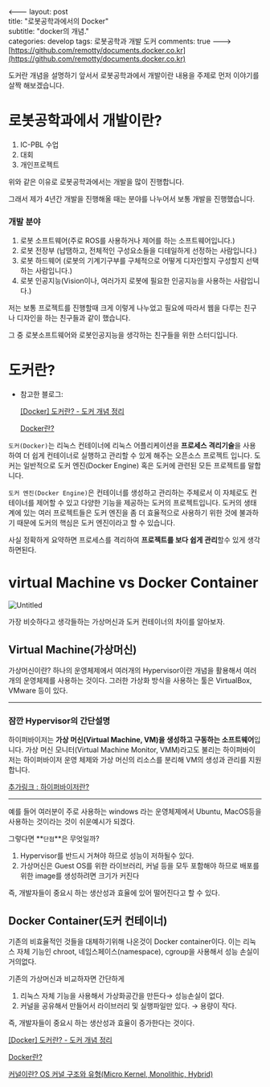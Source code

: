 <---
layout: post  
title: "로봇공학과에서의 Docker"  
subtitle: "docker의 개념."  
categories: develop
tags: 로봇공학과 개발 도커
comments: true
--->
[](https://github.com/remotty/documents.docker.co.kr)[https://github.com/remotty/documents.docker.co.kr](https://github.com/remotty/documents.docker.co.kr)

도커란 개념을 설명하기 앞서서 로봇공학과에서 개발이란 내용을 주제로 먼저 이야기를 살짝 해보겠습니다.

# 로봇공학과에서 개발이란?

1.  IC-PBL 수업
2.  대회
3.  개인프로젝트

위와 같은 이유로 로봇공학과에서는 개발을 많이 진행합니다.

그래서 제가 4년간 개발을 진행해올 때는 분야를 나누어서 보통 개발을 진행했습니다.

### 개발 분야

1.  로봇 소프트웨어(주로 ROS를 사용하거나 제어를 하는 소프트웨어입니다.)
2.  로봇 전장부 (납땜하고, 전체적인 구성요소들을 디테일하게 선정하는 사람입니다.)
3.  로봇 하드웨어 (로봇의 기계기구부를 구체적으로 어떻게 디자인할지 구성할지 선택하는 사람입니다.)
4.  로봇 인공지능(Vision이나, 여러가지 로봇에 필요한 인공지능을 사용하는 사람입니다.)

저는 보통 프로젝트를 진행할때 크게 이렇게 나누었고 필요에 따라서 웹을 다루는 친구나 디자인을 하는 친구들과 같이 했습니다.

그 중 로봇소프트웨어와 로봇인공지능을 생각하는 친구들을 위한 스터디입니다.

# 도커란?

-   참고한 블로그:
    
    [[Docker] 도커란? - 도커 개념 정리](https://seosh817.tistory.com/345)
    
    [Docker란?](https://blog.naver.com/ksw7384/222845258856)
    

`도커(Docker)`는 리눅스 컨테이너에 리눅스 어플리케이션을 **프로세스 격리기술**을 사용하여 더 쉽게 컨테이너로 실행하고 관리할 수 있게 해주는 오픈소스 프로젝트 입니다. 도커는 일반적으로 도커 엔진(Docker Engine) 혹은 도커에 관련된 모든 프로젝트를 말합니다.

`도커 엔진(Docker Engine)`은 컨테이너를 생성하고 관리하는 주체로서 이 자체로도 컨테이너를 제어할 수 있고 다양한 기능을 제공하는 도커의 프로젝트입니다. 도커의 생태계에 있는 여러 프로젝트들은 도커 엔진을 좀 더 효율적으로 사용하기 위한 것에 불과하기 때문에 도커의 핵심은 도커 엔진이라고 할 수 있습니다.

사실 정확하게 요약하면 프로세스를 격리하여 **프로젝트를 보다 쉽게 관리**할수 있게 생각하면된다.

# virtual Machine vs Docker Container

![Untitled](https://s3-us-west-2.amazonaws.com/secure.notion-static.com/b3583c62-e95e-4ed8-bb73-703d737fc952/Untitled.png)

가장 비슷하다고 생각들하는 가상머신과 도커 컨테이너의 차이를 알아보자.

## Virtual Machine(가상머신)

가상머신이란? 하나의 운영체제에서 여러개의 Hypervisor이란 개념을 활용해서 여러개의 운영체제를 사용하는 것이다. 그러한 가상화 방식을 사용하는 툴은 VirtualBox, VMware 등이 있다.

----------

### 잠깐 Hypervisor의 간단설명

하이퍼바이저는 **가상 머신(Virtual Machine, VM)을 생성하고 구동하는 소프트웨어**입니다. 가상 머신 모니터(Virtual Machine Monitor, VMM)라고도 불리는 하이퍼바이저는 하이퍼바이저 운영 체제와 가상 머신의 리소스를 분리해 VM의 생성과 관리를 지원합니다.

[추가링크 : 하이퍼바이저란?](https://www.redhat.com/ko/topics/virtualization/what-is-a-hypervisor)

----------

예를 들어 여러분이 주로 사용하는 windows 라는 운영체제에서 Ubuntu, MacOS등을 사용하는 것이라는 것이 쉬운예시가 되겠다.

그렇다면 **`단점`**은 무엇일까?

1.  Hypervisor를 반드시 거쳐야 하므로 성능이 저하될수 있다.
2.  가상머신은 Guest OS를 위한 라이브러리, 커널 등을 모두 포함해야 하므로 배포를 위한 image를 생성하려면 크기가 커진다

즉, 개발자들이 중요시 하는 생산성과 효율에 있어 떨어진다고 할 수 있다.

## Docker Container(도커 컨테이너)

기존의 비효율적인 것들을 대체하기위해 나온것이 Docker container이다. 이는 리눅스 자체 기능인 chroot, 네임스페이스(namespace), cgroup을 사용해서 성능 손실이 거의없다.

기존의 가상머신과 비교하자면 간단하게

1.  리눅스 자체 기능을 사용해서 가상화공간을 만든다→ 성능손실이 없다.
2.  커널을 공유해서 만들어서 라이브러리 및 실행파일만 있다. → 용량이 작다.

즉, 개발자들이 중요시 하는 생산성과 효율이 증가한다는 것이다.

[[Docker] 도커란? - 도커 개념 정리](https://seosh817.tistory.com/345)

[Docker란?](https://blog.naver.com/ksw7384/222845258856)

[커널이란? OS 커널 구조와 유형(Micro Kernel, Monolithic, Hybrid)](https://blog.naver.com/PostView.nhn?blogId=techref&logNo=222238471338)
<!--stackedit_data:
eyJoaXN0b3J5IjpbLTQ5MjU0NTE4NSwxMzc1NTk3MTk2XX0=
-->

